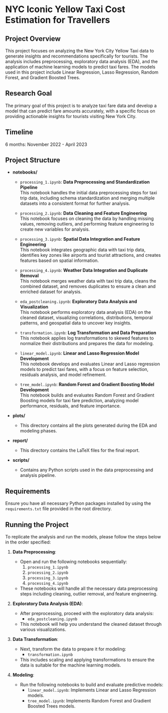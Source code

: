 # NYC Iconic Yellow Taxi Cost Estimation for Travellers

## Project Overview
This project focuses on analyzing the New York City Yellow Taxi data to generate insights and recommendations specifically for tourists. The analysis includes preprocessing, exploratory data analysis (EDA), and the application of machine learning models to predict taxi fares. The models used in this project include Linear Regression, Lasso Regression, Random Forest, and Gradient Boosted Trees.

## Research Goal
The primary goal of this project is to analyze taxi fare data and develop a model that can predict fare amounts accurately, with a specific focus on providing actionable insights for tourists visiting New York City.

## Timeline
6 months: November 2022 - April 2023

## Project Structure

- **notebooks/**
  - `processing_1.ipynb`: **Data Preprocessing and Standardization Pipeline**  
    This notebook handles the initial data preprocessing steps for taxi trip data, including schema standardization and merging multiple datasets into a consistent format for further analysis.
  
  - `processing_2.ipynb`: **Data Cleaning and Feature Engineering**  
    This notebook focuses on cleaning the data by handling missing values, removing outliers, and performing feature engineering to create new variables for analysis.
  
  - `processing_3.ipynb`: **Spatial Data Integration and Feature Engineering**  
    This notebook integrates geographic data with taxi trip data, identifies key zones like airports and tourist attractions, and creates features based on spatial information.
  
  - `processing_4.ipynb`: **Weather Data Integration and Duplicate Removal**  
    This notebook merges weather data with taxi trip data, cleans the combined dataset, and removes duplicates to ensure a clean and enriched dataset for analysis.
  
  - `eda_postcleaning.ipynb`: **Exploratory Data Analysis and Visualization**  
    This notebook performs exploratory data analysis (EDA) on the cleaned dataset, visualizing correlations, distributions, temporal patterns, and geospatial data to uncover key insights.
  
  - `transformation.ipynb`: **Log Transformation and Data Preparation**  
    This notebook applies log transformations to skewed features to normalize their distributions and prepares the data for modeling.
  
  - `linear_model.ipynb`: **Linear and Lasso Regression Model Development**  
    This notebook develops and evaluates Linear and Lasso regression models to predict taxi fares, with a focus on feature selection, residuals analysis, and model refinement.
  
  - `tree_model.ipynb`: **Random Forest and Gradient Boosting Model Development**  
    This notebook builds and evaluates Random Forest and Gradient Boosting models for taxi fare prediction, analyzing model performance, residuals, and feature importance.

- **plots/**
  - This directory contains all the plots generated during the EDA and modeling phases.

- **report/**
  - This directory contains the LaTeX files for the final report.

- **scripts/**
  - Contains any Python scripts used in the data preprocessing and analysis pipeline.

## Requirements
Ensure you have all necessary Python packages installed by using the `requirements.txt` file provided in the root directory.

## Running the Project

To replicate the analysis and run the models, please follow the steps below in the order specified:

1. **Data Preprocessing**:
   - Open and run the following notebooks sequentially:
     1. `processing_1.ipynb`
     2. `processing_2.ipynb`
     3. `processing_3.ipynb`
     4. `processing_4.ipynb`
   - These notebooks will handle all the necessary data preprocessing steps including cleaning, outlier removal, and feature engineering.

2. **Exploratory Data Analysis (EDA)**:
   - After preprocessing, proceed with the exploratory data analysis:
     - `eda_postcleaning.ipynb`
   - This notebook will help you understand the cleaned dataset through various visualizations.

3. **Data Transformation**:
   - Next, transform the data to prepare it for modeling:
     - `transformation.ipynb`
   - This includes scaling and applying transformations to ensure the data is suitable for the machine learning models.

4. **Modeling**:
   - Run the following notebooks to build and evaluate predictive models:
     - `linear_model.ipynb`: Implements Linear and Lasso Regression models.
     - `tree_model.ipynb`: Implements Random Forest and Gradient Boosted Trees models.
